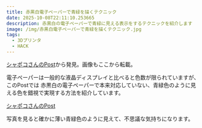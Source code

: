 ```yaml
---
title: 赤黒白電子ペーパーで青緑を描くテクニック
date: 2025-10-08T22:11:10.253665
description: 赤黒白の電子ペーパーで青緑に見える表示をするテクニックを紹介します
image: /img/赤黒白電子ペーパーで青緑を描くテクニック.jpg
tags:
  - 3Dプリンタ
  - HACK
---
```

[シャポコさんのPost](https://x.com/shapoco/status/1970861234460541340)から発見。画像もここから転載。

電子ペーパーは一般的な液晶ディスプレイと比べると色数が限られていますが、このPostでは 赤黒白の電子ペーパーで本来対応していない、青緑色のように見える色を錯視で実現する方法を紹介しています。

[シャポコさんのPost](https://x.com/shapoco/status/1970861234460541340)

写真を見ると確かに薄い青緑色のように見えて、不思議な気持ちになります。


